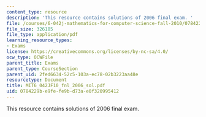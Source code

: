 ```yaml
---
content_type: resource
description: 'This resource contains solutions of 2006 final exam. '
file: /courses/6-042j-mathematics-for-computer-science-fall-2010/0784229be9fefe9bd73ae0f320995412_MIT6_042JF10_fnl_2006_sol.pdf
file_size: 326185
file_type: application/pdf
learning_resource_types:
- Exams
license: https://creativecommons.org/licenses/by-nc-sa/4.0/
ocw_type: OCWFile
parent_title: Exams
parent_type: CourseSection
parent_uid: 2fed6634-52c5-103a-ec78-02b3223aa48e
resourcetype: Document
title: MIT6_042JF10_fnl_2006_sol.pdf
uid: 0784229b-e9fe-fe9b-d73a-e0f320995412
---
```

This resource contains solutions of 2006 final exam. 